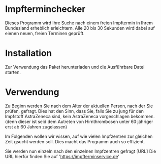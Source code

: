 # Impfterminchecker
Dieses Programm wird Ihre Suche nach einem freien Impftermin in Ihrem Bundesland erheblich erleichtern.
Alle 20 bis 30 Sekunden wird dabei auf eienen neuen, freien Terminen geprüft.

# Installation
Zur Verwendung das Paket herunterladen und die Ausführbare Datei starten.

# Verwendung
Zu Beginn werden Sie nach dem Alter der aktuellen Person, nach der Sie prüfen, gefragt.
Dies hat den Sinn, dass Sie, falls Sie zu jung für den Impfstoff AstraZeneca sind, kein AstraZeneca vorgeschlagen bekommen.
(denn dieser ist seid dem Autreten von Hirnthrombosen unter 60 jähriger erst ab 60 Jahren zugelassen)

Im Folgenden wollen wir wissen, auf wie vielen Impfzentren zur gleichen Zeit gsucht werden soll.
Dies macht das Programm auch so effizient.

Sie werden nun einzeln nach den einzelnen Impfzentren gefragt [URL]
Die URL hierfür finden Sie auf 'https://impfterminservice.de'
